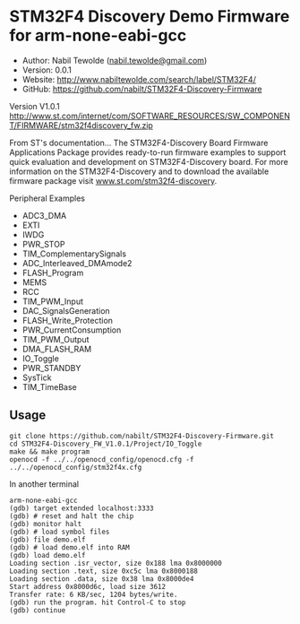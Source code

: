STM32F4 Discovery Demo Firmware for arm-none-eabi-gcc
==========================================

* Author:    Nabil Tewolde (<nabil.tewolde@gmail.com>)
* Version:   0.0.1
* Website:   <http://www.nabiltewolde.com/search/label/STM32F4/>
* GitHub:    <https://github.com/nabilt/STM32F4-Discovery-Firmware>


Version V1.0.1
<http://www.st.com/internet/com/SOFTWARE_RESOURCES/SW_COMPONENT/FIRMWARE/stm32f4discovery_fw.zip>

From ST's documentation...
The STM32F4-Discovery Board Firmware Applications Package provides ready-to-run firmware examples to support quick evaluation and development on STM32F4-Discovery board. For more information on the STM32F4-Discovery and to download the available firmware package visit www.st.com/stm32f4-discovery.

Peripheral Examples
* ADC3_DMA			
* EXTI
* IWDG
* PWR_STOP
* TIM_ComplementarySignals
* ADC_Interleaved_DMAmode2	
* FLASH_Program			
* MEMS				
* RCC				
* TIM_PWM_Input
* DAC_SignalsGeneration		
* FLASH_Write_Protection		
* PWR_CurrentConsumption		
* TIM_PWM_Output
* DMA_FLASH_RAM			
* IO_Toggle			
* PWR_STANDBY			
* SysTick				
* TIM_TimeBase

Usage
-----
    git clone https://github.com/nabilt/STM32F4-Discovery-Firmware.git
    cd STM32F4-Discovery_FW_V1.0.1/Project/IO_Toggle
    make && make program
    openocd -f ../../openocd_config/openocd.cfg -f ../../openocd_config/stm32f4x.cfg

In another terminal

    arm-none-eabi-gcc
    (gdb) target extended localhost:3333
    (gdb) # reset and halt the chip
    (gdb) monitor halt
    (gdb) # load symbol files
    (gdb) file demo.elf
    (gdb) # load demo.elf into RAM
    (gdb) load demo.elf
    Loading section .isr_vector, size 0x188 lma 0x8000000
    Loading section .text, size 0xc5c lma 0x8000188
    Loading section .data, size 0x38 lma 0x8000de4
    Start address 0x8000d6c, load size 3612
    Transfer rate: 6 KB/sec, 1204 bytes/write.
    (gdb) run the program. hit Control-C to stop
    (gdb) continue
 
